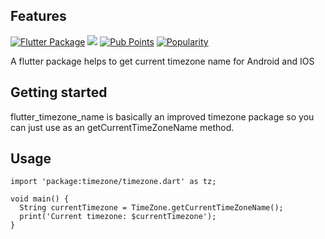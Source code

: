 ## Features

[![Flutter Package](https://img.shields.io/pub/v/flutter_timezone_name.svg)](https://pub.dev/packages/flutter_timezone_name)
![](https://github.com/hnvn/flutter_timezone_name/workflows/unit%20test/badge.svg)
[![Pub Points](https://img.shields.io/pub/points/flutter_timezone_name)](https://pub.dev/packages/flutter_timezone_name/score)
[![Popularity](https://img.shields.io/pub/popularity/flutter_timezone_name)](https://pub.dev/packages/flutter_timezone_name/score)

A flutter package helps to get current timezone name for Android and IOS

## Getting started

flutter_timezone_name is basically an improved timezone package so you can just use as an getCurrentTimeZoneName method.

## Usage

```flutter
import 'package:timezone/timezone.dart' as tz;

void main() {
  String currentTimezone = TimeZone.getCurrentTimeZoneName();
  print('Current timezone: $currentTimezone');
}

```
